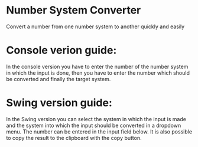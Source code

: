 # Number System Converter

Convert a number from one number system to another quickly and easily


# Console verion guide: 

In the console version you have to enter the number of the number system in which the input is done, then you have to enter the number which should be converted and finally the target system.

# Swing version guide: 

In the Swing version you can select the system in which the input is made and the system into which the input should be converted in a dropdown menu. The number can be entered in the input field below. It is also possible to copy the result to the clipboard with the copy button.

